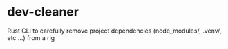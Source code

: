 # dev-cleaner
Rust CLI to carefully remove project dependencies (node_modules/, .venv/, etc ...) from a rig
